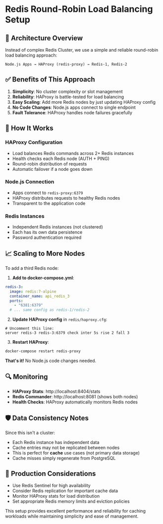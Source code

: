 # Redis Round-Robin Load Balancing Setup

## 🎯 **Architecture Overview**

Instead of complex Redis Cluster, we use a simple and reliable round-robin load balancing approach:

```
Node.js Apps → HAProxy (redis-proxy) → Redis-1, Redis-2
```

## ✅ **Benefits of This Approach**

1. **Simplicity**: No cluster complexity or slot management
2. **Reliability**: HAProxy is battle-tested for load balancing
3. **Easy Scaling**: Add more Redis nodes by just updating HAProxy config
4. **No Code Changes**: Node.js apps connect to single endpoint
5. **Fault Tolerance**: HAProxy handles node failures gracefully

## 🔧 **How It Works**

### **HAProxy Configuration**
- Load balances Redis commands across 2+ Redis instances
- Health checks each Redis node (AUTH + PING)
- Round-robin distribution of requests
- Automatic failover if a node goes down

### **Node.js Connection**
- Apps connect to `redis-proxy:6379`
- HAProxy distributes requests to healthy Redis nodes
- Transparent to the application code

### **Redis Instances**
- Independent Redis instances (not clustered)
- Each has its own data persistence
- Password authentication required

## 📈 **Scaling to More Nodes**

To add a third Redis node:

1. **Add to docker-compose.yml**:
```yaml
redis-3:
  image: redis:7-alpine
  container_name: api_redis_3
  ports:
    - "6381:6379"
  # ... same config as redis-1/redis-2
```

2. **Update HAProxy config** in `redis/haproxy.cfg`:
```
# Uncomment this line:
server redis-3 redis-3:6379 check inter 5s rise 2 fall 3
```

3. **Restart HAProxy**:
```bash
docker-compose restart redis-proxy
```

**That's it!** No Node.js code changes needed.

## 🔍 **Monitoring**

- **HAProxy Stats**: http://localhost:8404/stats
- **Redis Commander**: http://localhost:8081 (shows both nodes)
- **Health Checks**: HAProxy automatically monitors Redis nodes

## 🛡️ **Data Consistency Notes**

Since this isn't a cluster:
- Each Redis instance has independent data
- Cache entries may not be replicated between nodes  
- This is perfect for **cache** use cases (not primary data storage)
- Cache misses simply regenerate from PostgreSQL

## 🚀 **Production Considerations**

- Use Redis Sentinel for high availability
- Consider Redis replication for important cache data
- Monitor HAProxy stats for load distribution
- Set appropriate Redis memory limits and eviction policies

This setup provides excellent performance and reliability for caching workloads while maintaining simplicity and ease of management.